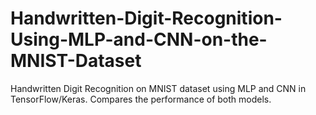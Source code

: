 # Handwritten-Digit-Recognition-Using-MLP-and-CNN-on-the-MNIST-Dataset
Handwritten Digit Recognition on MNIST dataset using MLP and CNN in TensorFlow/Keras. Compares the performance of both models.
